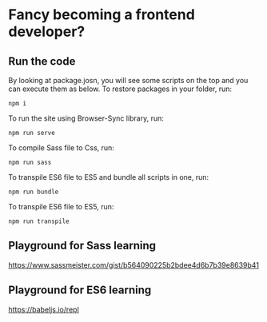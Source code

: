# Fancy becoming a frontend developer?
## Run the code
By looking at package.josn, you will see some scripts on the top and you can execute them as below. 
To restore packages in your folder, run:
```
npm i
```
To run the site using Browser-Sync library, run: 
```
npm run serve
```
To compile Sass file to Css, run:
```
npm run sass
```
To transpile ES6 file to ES5 and bundle all scripts in one, run:
```
npm run bundle
```
To transpile ES6 file to ES5, run:
```
npm run transpile
```
## Playground for Sass learning 
https://www.sassmeister.com/gist/b564090225b2bdee4d6b7b39e8639b41
## Playground for ES6 learning
https://babeljs.io/repl
  

   
